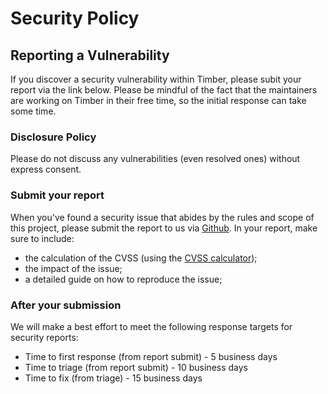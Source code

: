 # Security Policy

## Reporting a Vulnerability
If you discover a security vulnerability within Timber, please subit your report via the link below. Please be mindful of the fact that the maintainers are working on Timber in their free time, so the initial response can take some time.

### Disclosure Policy
Please do not discuss any vulnerabilities (even resolved ones) without express consent.

### Submit your report
When you've found a security issue that abides by the rules and scope of this project, please submit the report to us via [Github](https://github.com/timber/timber/security/advisories/new). In your report, make sure to include:

- the calculation of the CVSS (using the [CVSS calculator](https://www.first.org/cvss/calculator/3.0));
- the impact of the issue;
- a detailed guide on how to reproduce the issue;

### After your submission
We will make a best effort to meet the following response targets for security reports:

- Time to first response (from report submit) - 5 business days
- Time to triage (from report submit) - 10 business days
- Time to fix (from triage) - 15 business days
